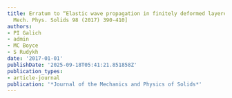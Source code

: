 ```yaml
---
title: Erratum to “Elastic wave propagation in finitely deformed layered materials”[J.
  Mech. Phys. Solids 98 (2017) 390-410]
authors:
- PI Galich
- admin
- MC Boyce
- S Rudykh
date: '2017-01-01'
publishDate: '2025-09-18T05:41:21.851858Z'
publication_types:
- article-journal
publication: '*Journal of the Mechanics and Physics of Solids*'
---
```

